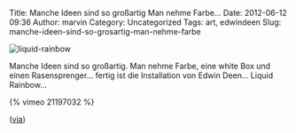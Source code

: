Title: Manche Ideen sind so großartig Man nehme Farbe...
Date: 2012-06-12 09:36
Author: marvin
Category: Uncategorized
Tags: art, edwindeen
Slug: manche-ideen-sind-so-grosartig-man-nehme-farbe

![liquid-rainbow]({static}/images/liquid-rainbow.jpg)

Manche Ideen sind so großartig. Man nehme Farbe, eine white Box und
einen Rasensprenger... fertig ist die Installation von Edwin Deen...
Liquid Rainbow...

{% vimeo 21197032   %}

([via](http://www.doobybrain.com/2012/06/11/liquid-rainbow-by-edwin-deen/))

